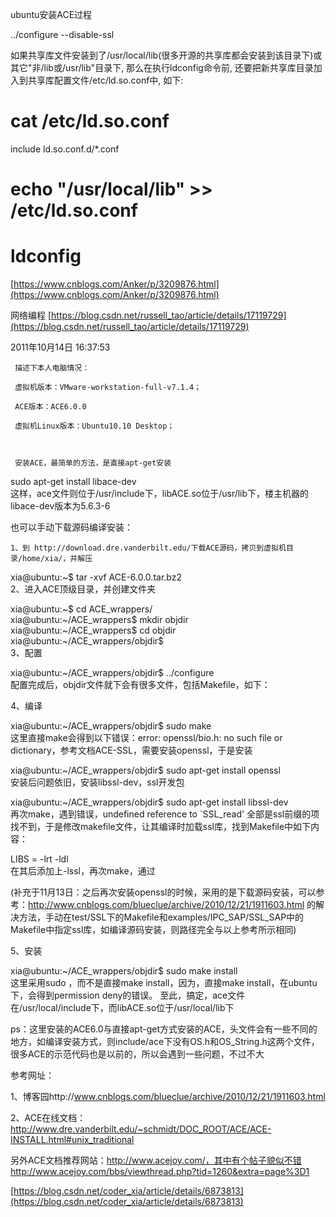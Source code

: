 ubuntu安装ACE过程

../configure --disable-ssl

如果共享库文件安装到了/usr/local/lib(很多开源的共享库都会安装到该目录下)或其它"非/lib或/usr/lib"目录下, 那么在执行ldconfig命令前, 还要把新共享库目录加入到共享库配置文件/etc/ld.so.conf中, 如下:

# cat /etc/ld.so.conf
include ld.so.conf.d/*.conf
# echo "/usr/local/lib" >> /etc/ld.so.conf
# ldconfig


[https://www.cnblogs.com/Anker/p/3209876.html](https://www.cnblogs.com/Anker/p/3209876.html)

网络编程
[https://blog.csdn.net/russell_tao/article/details/17119729](https://blog.csdn.net/russell_tao/article/details/17119729)

2011年10月14日 16:37:53

     描述下本人电脑情况：

     虚拟机版本：VMware-workstation-full-v7.1.4；

     ACE版本：ACE6.0.0

     虚拟机Linux版本：Ubuntu10.10 Desktop；



     安装ACE，最简单的方法，是直接apt-get安装


sudo apt-get install libace-dev  
    这样，ace文件则位于/usr/include下，libACE.so位于/usr/lib下，楼主机器的libace-dev版本为5.6.3-6
 

   也可以手动下载源码编译安装：

    1、到 http://download.dre.vanderbilt.edu/下载ACE源码，拷贝到虚拟机目录/home/xia/，并解压


xia@ubuntu:~$ tar -xvf ACE-6.0.0.tar.bz2   
    2、进入ACE顶级目录，并创建文件夹


xia@ubuntu:~$ cd ACE_wrappers/  
xia@ubuntu:~/ACE_wrappers$ mkdir objdir  
xia@ubuntu:~/ACE_wrappers$ cd objdir  
xia@ubuntu:~/ACE_wrappers/objdir$   
   3、配置


xia@ubuntu:~/ACE_wrappers/objdir$ ../configure  
   配置完成后，objdir文件就下会有很多文件，包括Makefile，如下：



  4、编译


xia@ubuntu:~/ACE_wrappers/objdir$ sudo make  
    这里直接make会得到以下错误：error: openssl/bio.h: no such file or dictionary，参考文档ACE-SSL，需要安装openssl，于是安装

xia@ubuntu:~/ACE_wrappers/objdir$ sudo apt-get install openssl  
     安装后问题依旧，安装libssl-dev，ssl开发包

xia@ubuntu:~/ACE_wrappers/objdir$ sudo apt-get install libssl-dev  
     再次make，遇到错误，undefined reference to `SSL_read'
   全部是ssl前缀的项找不到，于是修改makefile文件，让其编译时加载ssl库，找到Makefile中如下内容：


LIBS = -lrt -ldl    
    在其后添加上-lssl，再次make，通过

(补充于11月13日：之后再次安装openssl的时候，采用的是下载源码安装，可以参考：http://www.cnblogs.com/blueclue/archive/2010/12/21/1911603.html 的解决方法，手动在test/SSL下的Makefile和examples/IPC_SAP/SSL_SAP中的Makefile中指定ssl库，如编译源码安装，则路径完全与以上参考所示相同)

5、安装



xia@ubuntu:~/ACE_wrappers/objdir$ sudo make install  
    这里采用sudo ，而不是直接make install，因为，直接make install，在ubuntu下，会得到permission deny的错误。
  至此，搞定，ace文件在/usr/local/include下，而libACE.so位于/usr/local/lib下    



 ps：这里安装的ACE6.0与直接apt-get方式安装的ACE，头文件会有一些不同的地方，如编译安装方式，则include/ace下没有OS.h和OS_String.h这两个文件，很多ACE的示范代码也是以前的，所以会遇到一些问题，不过不大



参考网址：

1、博客园http://www.cnblogs.com/blueclue/archive/2010/12/21/1911603.html

2、ACE在线文档：http://www.dre.vanderbilt.edu/~schmidt/DOC_ROOT/ACE/ACE-INSTALL.html#unix_traditional

另外ACE文档推荐网站：http://www.acejoy.com/，其中有个帖子貌似不错http://www.acejoy.com/bbs/viewthread.php?tid=1260&extra=page%3D1

[https://blog.csdn.net/coder_xia/article/details/6873813](https://blog.csdn.net/coder_xia/article/details/6873813)